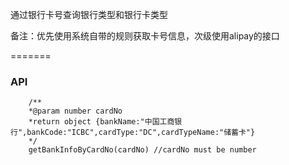 通过银行卡号查询银行类型和银行卡类型

备注：优先使用系统自带的规则获取卡号信息，次级使用alipay的接口

=======

###  API
		/**
		*@param number cardNo
		*return object {bankName:"中国工商银行",bankCode:"ICBC",cardType:"DC",cardTypeName:"储蓄卡"}
		*/
		getBankInfoByCardNo(cardNo) //cardNo must be number

